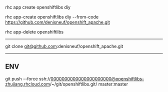 rhc app create openshiftlibs diy

rhc app-create openshiftlibs diy --from-code https://github.com/denisneuf/openshift_apache.git

rhc app-delete openshiftlibs

-------------------------------------

git clone git@github.com:denisneuf/openshift_apache.git

---------------------------------------------
ENV
---------------------------------------------

git push --force ssh://0000000000000000000000@openshiftlibs-zhujiang.rhcloud.com/~/git/openshiftlibs.git/ master:master
